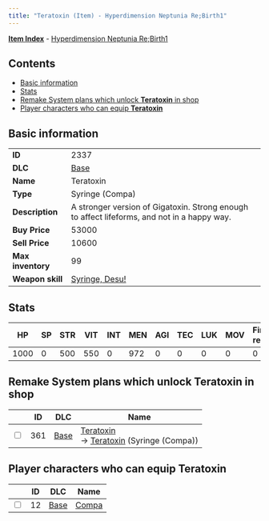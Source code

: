 ```yaml
---
title: "Teratoxin (Item) - Hyperdimension Neptunia Re;Birth1"
---
```


[**Item Index**](/neptunia/rb1/item/index.html) - [Hyperdimension Neptunia Re;Birth1](/neptunia/rb1)

## Contents

- [Basic information](#basic-information)
- [Stats](#stats)
- [Remake System plans which unlock **Teratoxin** in shop](#remake-system-plans-which-unlock-teratoxin-in-shop)
- [Player characters who can equip **Teratoxin**](#player-characters-who-can-equip-teratoxin)

## Basic information

|   |   |
| -- | -- |
| **ID** | 2337 |
| **DLC** | [Base](/neptunia/rb1/dlc/1-base.html) |
| **Name** | Teratoxin |
| **Type** | Syringe (Compa) |
| **Description** | A stronger version of Gigatoxin. Strong enough to affect lifeforms, and not in a happy way. |
| **Buy Price** | 53000 |
| **Sell Price** | 10600 |
| **Max inventory** | 99 |
| **Weapon skill** | [Syringe, Desu!](/neptunia/rb1/skill/1-2002-syringe-desu.html) |

## Stats

| HP | SP | STR | VIT | INT | MEN | AGI | TEC | LUK | MOV | Fire res. | Ice res. | Wind res. | Lightning res. |
| -- | -- | --- | --- | --- | --- | --- | --- | --- | --- | --------- | -------- | --------- | -------------- |
| 1000 | 0 | 500 | 550 | 0 | 972 | 0 | 0 | 0 | 0 | 0 | 0 | 0 | 0 |

## Remake System plans which unlock **Teratoxin** in shop

|    | ID | DLC | Name |
| -- | -- | --- | ---- |
| <input type="checkbox" id="rb1-remake-1-361" class="trackbox" /> | 361 | [Base](/neptunia/rb1/dlc/1-base.html) | [Teratoxin](/neptunia/rb1/remake/1-361-teratoxin.html)<br />→ [Teratoxin](/neptunia/rb1/item/1-2337-teratoxin.html) (Syringe (Compa)) |

## Player characters who can equip **Teratoxin**

|    | ID | DLC | Name |
| -- | -- | --- | ---- |
| <input type="checkbox" id="rb1-player-1-12" class="trackbox" /> | 12 | [Base](/neptunia/rb1/dlc/1-base.html) | [Compa](/neptunia/rb1/player/1-12-compa.html) |
